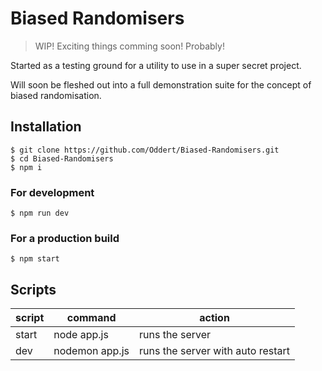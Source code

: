 # Biased Randomisers

> WIP! Exciting things comming soon! Probably!

Started as a testing ground for a utility to use in a super secret project.

Will soon be fleshed out into a full demonstration suite for the concept of biased randomisation.

## Installation
```
$ git clone https://github.com/Oddert/Biased-Randomisers.git
$ cd Biased-Randomisers
$ npm i
```
### For development
```
$ npm run dev
```
### For a production build
```
$ npm start
```

## Scripts
| script | command                                        | action
|--------|------------------------------------------------|------------------------------------------------|
| start  | node app.js                                    | runs the server                                |
| dev | nodemon app.js                                 | runs the server with auto restart              |